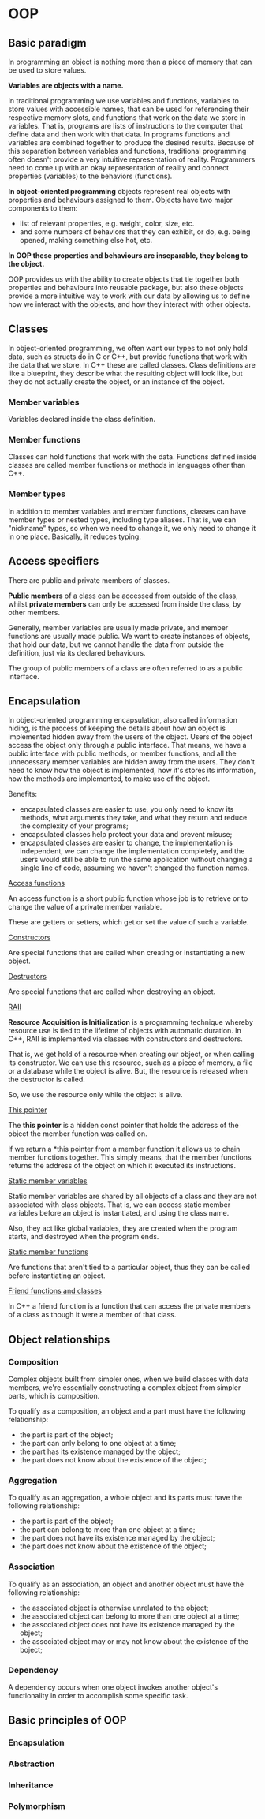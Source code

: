 # OOP

## Basic paradigm

In programming an object is nothing more than a piece of memory that can be used to store values.

**Variables are objects with a name.**

In traditional programming we use variables and functions, variables to store values with accessible names, that can be used for referencing their respective memory slots, and functions that work on the data we store in variables. That is, programs are lists of instructions to the computer that define data and then work with that data. In programs functions and variables are combined together to produce the desired results. Because of this separation between variables and functions, traditional programming often doesn't provide a very intuitive representation of reality. Programmers need to come up with an okay representation of reality and connect properties (variables) to the behaviors (functions).



**In object-oriented programming** objects represent real objects with properties and behaviours assigned to them. Objects have two major components to them:

- list of relevant properties, e.g. weight, color, size, etc.
- and some numbers of behaviors that they can exhibit, or do, e.g. being opened, making something else hot, etc.

**In OOP these properties and behaviours are inseparable, they belong to the object.**

OOP provides us with the ability to create objects that tie together both properties and behaviours into reusable package, but also these objects provide a more intuitive way to work with our data by allowing us to define how we interact with the objects, and how they interact with other objects.



## Classes

In object-oriented programming, we often want our types to not only hold data, such as structs do in C or C++, but provide functions that work with the data that we store. In C++ these are called classes. Class definitions are like a blueprint, they describe what the resulting object will look like, but they do not actually create the object, or an instance of the object.



### Member variables

Variables declared inside the class definition.



### Member functions

Classes can hold functions that work with the data. Functions defined inside classes are called member functions or methods in languages other than C++.



### Member types

In addition to member variables and member functions, classes can have member types or nested types, including type aliases. That is, we can "nickname" types, so when we need to change it, we only need to change it in one place. Basically, it reduces typing.



## Access specifiers

There are public and private members of classes. 

**Public members** of a class can be accessed from outside of the class, whilst **private members** can only be accessed from inside the class, by other members.

Generally, member variables are usually made private, and member functions are usually made public. We want to create instances of objects, that hold our data, but we cannot handle the data from outside the definition, just via its declared behaviours.

The group of public members of a class are often referred to as a public interface.



## Encapsulation

In object-oriented programming encapsulation, also called information hiding, is the process of keeping the details about how an object is implemented hidden away from the users of the object. Users of the object access the object only through a public interface. That means, we have a public interface with public methods, or member functions, and all the unnecessary member variables are hidden away from the users. They don't need to know how the object is implemented, how it's stores its information, how the methods are implemented, to make use of the object.

Benefits:

- encapsulated classes are easier to use, you only need to know its methods, what arguments they take, and what they return and reduce the complexity of your programs;
- encapsulated classes help protect your data and prevent misuse;
- encapsulated classes are easier to change, the implementation is independent, we can change the implementation completely, and the users would still be able to run the same application without changing a single line of code, assuming we haven't changed the function names.

<u>Access functions</u>

An access function is a short public function whose job is to retrieve or to change the value of a private member variable.

These are getters or setters, which get or set the value of such a variable.

<u>Constructors</u>

Are special functions that are called when creating or instantiating a new object.

<u>Destructors</u>

Are special functions that are called when destroying an object.



<u>RAII</u>

**Resource Acquisition is Initialization** is a programming technique whereby resource use is tied to the lifetime of objects with automatic duration. In C++, RAII is implemented via classes with constructors and destructors.

That is, we get hold of a resource when creating our object, or when calling its constructor. We can use this resource, such as a piece of memory, a file or a database while the object is alive. But, the resource is released when the destructor is called.

So, we use the resource only while the object is alive.



<u>This pointer</u>

The **this pointer** is a hidden const pointer that holds the address of the object the member function was called on.

If we return a *this pointer from a member function it allows us to chain member functions together. This simply means, that the member functions returns the address of the object on which it executed its instructions.



<u>Static member variables</u>

Static member variables are shared by all objects of a class and they are not associated with class objects. That is, we can access static member variables before an object is instantiated, and using the class name.

Also, they act like global variables, they are created when the program starts, and destroyed when the program ends.

<u>Static member functions</u>

Are functions that aren't tied to a particular object, thus they can be called before instantiating an object.



<u>Friend functions and classes</u>

In C++ a friend function is a function that can access the private members of a class as though it were a member of that class.



## Object relationships

### Composition

Complex objects built from simpler ones, when we build classes with data members, we're essentially constructing a complex object from simpler parts, which is composition.

To qualify as a composition, an object and a part must have the following relationship:

- the part is part of the object;
- the part can only belong to one object at a time;
- the part has its existence managed by the object;
- the part does not know about the existence of the object;

### Aggregation

To qualify as an aggregation, a whole object and its parts must have the following relationship:

- the part is part of the object;
- the part can belong to more than one object at a time;
- the part does not have its existence managed by the object;
- the part does not know about the existence of the object;

### Association

To qualify as an association, an object and another object must have the following relationship:

- the associated object is otherwise unrelated to the object;
- the associated object can belong to more than one object at a time;
- the associated object does not have its existence managed by the object;
- the associated object may or may not know about the existence of the boject;

### Dependency

A dependency occurs when one object invokes another object's functionality in order to accomplish some specific task.



## Basic principles of OOP

### Encapsulation

### Abstraction

### Inheritance

### Polymorphism